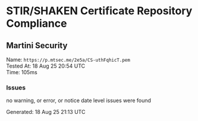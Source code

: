 # STIR/SHAKEN Certificate Repository Compliance

## Martini Security

Name: `https://p.mtsec.me/2e5a/CS-uthFqhicT.pem`\
Tested At: 18 Aug 25 20:54 UTC\
Time: 105ms

### Issues

no warning, or error, or notice date level issues were found

Generated: 18 Aug 25 21:13 UTC